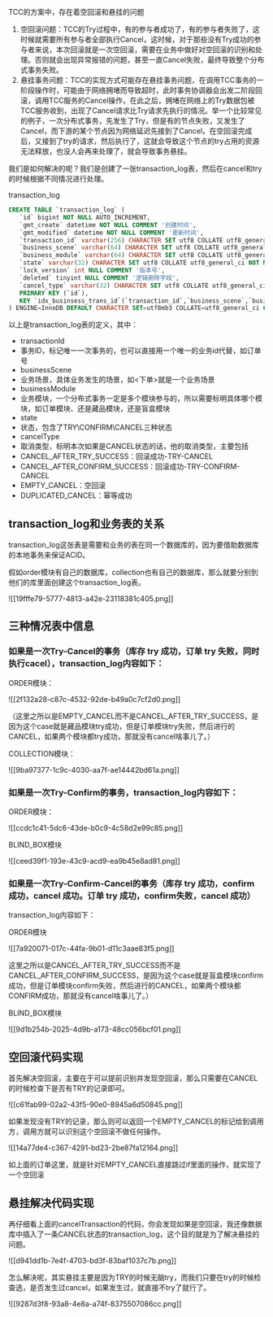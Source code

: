 

TCC的方案中，存在着空回滚和悬挂的问题



1. 空回滚问题：TCC的Try过程中，有的参与者成功了，有的参与者失败了，这时候就需要所有参与者全部执行Cancel，这时候，对于那些没有Try成功的参与者来说，本次回滚就是一次空回滚，需要在业务中做好对空回滚的识别和处理。否则就会出现异常报错的问题，甚至一直Cancel失败，最终导致整个分布式事务失败。
2. 悬挂事务问题：TCC的实现方式可能存在悬挂事务问题，在调用TCC事务的一阶段操作时，可能由于网络拥堵而导致超时，此时事务协调器会出发二阶段回滚，调用TCC服务的Cancel操作，在此之后，拥堵在网络上的Try数据包被TCC服务收到，出现了Cancel请求比Try请求先执行的情况。举一个比较常见的例子，一次分布式事务，先发生了Try，但是有的节点失败，又发生了Cancel，而下游的某个节点因为网络延迟先接到了Cancel，在空回滚完成后，又接到了try的请求，然后执行了，这就会导致这个节点的try占用的资源无法释放，也没人会再来处理了，就会导致事务悬挂。



我们是如何解决的呢？我们是创建了一张transaction_log表，然后在cancel和try的时候根据不同情况进行处理。



transaction_log



```sql
CREATE TABLE `transaction_log` (
   `id` bigint NOT NULL AUTO_INCREMENT,
   `gmt_create` datetime NOT NULL COMMENT '创建时间',
   `gmt_modified` datetime NOT NULL COMMENT '更新时间',
   `transaction_id` varchar(256) CHARACTER SET utf8 COLLATE utf8_general_ci NOT NULL COMMENT '事务id',
   `business_scene` varchar(64) CHARACTER SET utf8 COLLATE utf8_general_ci NOT NULL COMMENT '业务场景',
   `business_module` varchar(64) CHARACTER SET utf8 COLLATE utf8_general_ci NOT NULL COMMENT '业务模块',
   `state` varchar(32) CHARACTER SET utf8 COLLATE utf8_general_ci NOT NULL COMMENT '状态',
   `lock_version` int NULL COMMENT '版本号',
   `deleted` tinyint NULL COMMENT '逻辑删除字段',
   `cancel_type` varchar(32) CHARACTER SET utf8 COLLATE utf8_general_ci NULL COMMENT 'cancel的类型',
   PRIMARY KEY (`id`),
   KEY `idx_businsess_trans_id`(`transaction_id`,`business_scene`,`business_module`) USING BTREE
) ENGINE=InnoDB DEFAULT CHARACTER SET=utf8mb3 COLLATE=utf8_general_ci COMMENT='事务记录表';
```

以上是transaction_log表的定义，其中：

+ transactionId
+ 事务ID，标记唯一一次事务的，也可以直接用一个唯一的业务id代替，如订单号
+ businessScene
+ 业务场景，具体业务发生的场景，如<下单>就是一个业务场景
+ businessModule
+ 业务模块，一个分布式事务一定是多个模块参与的，所以需要标明具体哪个模块，如订单模块、还是藏品模块，还是盲盒模块
+ state
+ 状态，包含了TRY\CONFIRM\CANCEL三种状态
+ cancelType
+ 取消类型，标明本次如果是CANCEL状态的话，他的取消类型，主要包括
+ CANCEL_AFTER_TRY_SUCCESS：回滚成功-TRY-CANCEL
+ CANCEL_AFTER_CONFIRM_SUCCESS：回滚成功-TRY-CONFIRM-CANCEL
+ EMPTY_CANCEL：空回滚
+ DUPLICATED_CANCEL：幂等成功



## transaction_log和业务表的关系
transaction_log这张表是需要和业务的表在同一个数据库的，因为要借助数据库的本地事务来保证ACID。



假如order模块有自己的数据库，collection也有自己的数据库，那么就要分别到他们的库里面创建这个transaction_log表。



![[19fffe79-5777-4813-a42e-23118381c405.png]]

## 三种情况表中信息
### 如果是一次Try-Cancel的事务（库存 try 成功，订单 try 失败，同时执行cacel），transaction_log内容如下：


ORDER模块：

![[2f132a28-c87c-4532-92de-b49a0c7cf2d0.png]]



（这里之所以是EMPTY_CANCEL而不是CANCEL_AFTER_TRY_SUCCESS，是因为这个case就是藏品模块try成功，但是订单模块try失败，然后进行的CANCEL，如果两个模块都try成功，那就没有cancel啥事儿了。）



COLLECTION模块：

![[9ba97377-1c9c-4030-aa7f-ae14442bd61a.png]]



### **如果是一次Try-Confirm的事务**，transaction_log内容如下：
ORDER模块：

![[ccdc1c41-5dc6-43de-b0c9-4c58d2e99c85.png]]



BLIND_BOX模块

![[ceed39f1-193e-43c9-acd9-ea9b45e8ad81.png]]

### 如果是一次Try-Confirm-Cancel的事务（库存 try 成功，confirm 成功，cancel 成功。订单 try 成功，confirm失败，cancel 成功）
transaction_log内容如下：

ORDER模块

![[7a920071-017c-44fa-9b01-d11c3aae83f5.png]]



这里之所以是CANCEL_AFTER_TRY_SUCCESS而不是CANCEL_AFTER_CONFIRM_SUCCESS，是因为这个case就是盲盒模块confirm成功，但是订单模块confirm失败，然后进行的CANCEL，如果两个模块都CONFIRM成功，那就没有cancel啥事儿了。）



BLIND_BOX模块



![[9d1b254b-2025-4d9b-a173-48cc056bcf01.png]]



## 空回滚代码实现
首先解决空回滚，主要在于可以提前识别并发现空回滚，那么只需要在CANCEL的时候检查下是否有TRY的记录即可。

![[c61fab99-02a2-43f5-90e0-8945a6d50845.png]]



如果发现没有TRY的记录，那么则可以返回一个EMPTY_CANCEL的标记给到调用方，调用方就可以识别这个空回滚不做任何操作。

![[14a77de4-c367-4291-bd23-2be87fa12164.png]]

如上面的订单这里，就是针对EMPTY_CANCEL直接跳过if里面的操作，就实现了一个空回滚

## 悬挂解决代码实现
再仔细看上面的cancelTransaction的代码，你会发现如果是空回滚，我还像数据库中插入了一条CANCEL状态的transaction_log，这个目的就是为了解决悬挂的问题。

![[d941dd1b-7e4f-4703-bd3f-83baf1037c7b.png]]



怎么解决呢，其实悬挂主要是因为TRY的时候无脑try，而我们只要在try的时候检查选，是否发生过cancel，如果发生过，就直接不try了就行了。



![[9287d3f8-93a8-4e8a-a74f-8375507086cc.png]]

